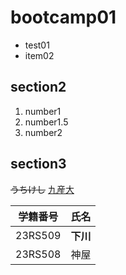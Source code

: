 # bootcamp01

- test01
- item02

## section2

1. number1
2. number1.5
3. number2

## section3

~~うちけし~~
[九産大](http://www.kyusan-u.ac.jp)

|学籍番号|氏名|
|-------|----|
|23RS509|**下川**|
|23RS508|神屋|
